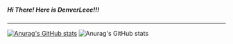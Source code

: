 ##### Hi There! Here is DenverLeee!!!
----------------------------------------------



[![Anurag's GitHub stats](https://github-readme-stats.vercel.app/api?username=DenverLeee)](https://github.com/anuraghazra/github-readme-stats)
![Anurag's GitHub stats](https://github-readme-stats.vercel.app/api?username=DenverLeee&show_icons=true&theme=radical)
